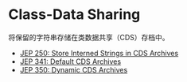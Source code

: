 # Class-Data Sharing

将保留的字符串存储在类数据共享（CDS）存档中。

- [JEP 250: Store Interned Strings in CDS Archives](https://openjdk.org/jeps/250)
- [JEP 341: Default CDS Archives](https://openjdk.org/jeps/341)
- [JEP 350: Dynamic CDS Archives](https://openjdk.org/jeps/350)